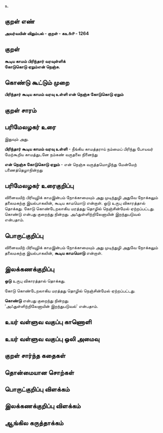 உ

## குறள் எண் 

**அவர்வயின் விதும்பல் - குறள் - கஉ௬௪ - 1264**

## குறள் 

**கூடிய காமம் பிரிந்தார் வரவுள்ளிக்  
கோடுகொடு ஏறும்என் நெஞ்சு.**

## கொண்டு கூட்டும் முறை

**பிரிந்தார் கூடிய காமம் வரவு உள்ளி என் நெஞ்சு கோடுகொடு ஏறும்**

## குறள் சாரம் 


## பரிமேலழகர் உரை

இதுவும் அது. 

**பிரிந்தார் கூடிய காமம் வரவு உள்ளி** - நீங்கிய காமத்தராய் நம்மைப் பிரிந்து போயவர் மேற்கூறிய காமத்துடனே நம்கண் வருதலை நினைந்து 

**என் நெஞ்சு கோடுகொடு ஏறும்** - என் நெஞ்சு வருத்தமொழிந்து மேன்மேற் பணைத்தெழாநின்றது

## பரிமேலழகர் உரைகுறிப்பு   

வினைவயிற் பிரிவுழிக் காமஇன்பம் நோக்காமையும் அது முடிந்துழி அதுவே நோக்கலும் தலைமகற்கு இயல்பாகலின், கூடிய காமமொடு என்றாள். ஒடு உருபு விகாரத்தால் தொக்கது. கோடு கொண்டேறலாகிய மரத்தது தொழில் நெஞ்சின்மேல் ஏற்றப்பட்டது. கொண்டு என்பது குறைந்து நின்றது. அஃதுள்ளிற்றிலேனாயின் இறந்துபடுவல் என்பதாம்.

## பொருட்குறிப்பு 

வினைவயிற் பிரிவுழிக் காமஇன்பம் நோக்காமையும் அது முடிந்துழி அதுவே நோக்கலும் தலைமகற்கு இயல்பாகலின், **கூடிய காமமொடு** என்றாள்.

## இலக்கணக்குறிப்பு  

**ஒடு** உருபு விகாரத்தால் தொக்கது. 

கோடு கொண்டேறலாகிய மரத்தது தொழில் நெஞ்சின்மேல் ஏற்றப்பட்டது. 

**கொண்டு** என்பது குறைந்து நின்றது.   
'அஃதுள்ளிற்றிலேனாயின் இறந்துபடுவல்' என்பதாம்.

## உயர் வள்ளுவ வகுப்பு காணொளி


## உயர் வள்ளுவ வகுப்பு ஒலி அமைவு 

 
## குறள் சார்ந்த கதைகள் 


## தொன்மையான சொற்கள்


## பொருட்குறிப்பு விளக்கம்


## இலக்கணக்குறிப்பு விளக்கம்


## ஆங்கில கருத்தாக்கம் 


